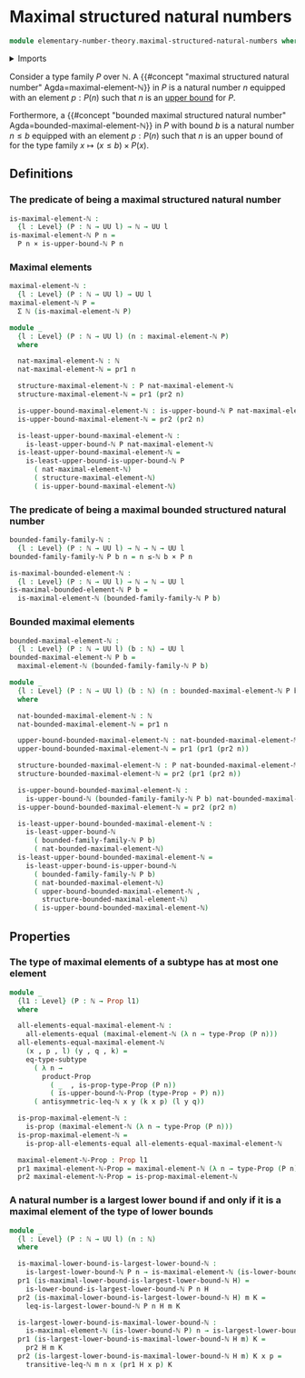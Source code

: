 # Maximal structured natural numbers

```agda
module elementary-number-theory.maximal-structured-natural-numbers where
```

<details><summary>Imports</summary>

```agda
open import elementary-number-theory.inequality-natural-numbers
open import elementary-number-theory.lower-bounds-natural-numbers
open import elementary-number-theory.natural-numbers
open import elementary-number-theory.upper-bounds-natural-numbers

open import foundation.cartesian-product-types
open import foundation.dependent-pair-types
open import foundation.function-types
open import foundation.propositions
open import foundation.subtypes
open import foundation.universe-levels
```

</details>

Consider a type family $P$ over $\mathbb{N}$. A {{#concept "maximal structured natural number" Agda=maximal-element-ℕ}} in $P$ is a natural number $n$ equipped with an element $p : P(n)$ such that $n$ is an [upper bound](elementary-number-theory.upper-bounds-natural-numbers.md) for $P$.

Forthermore, a {{#concept "bounded maximal structured natural number" Agda=bounded-maximal-element-ℕ}} in $P$ with bound $b$ is a natural number $n \leq b$ equipped with an element $p : P(n)$ such that $n$ is an upper bound of for the type family $x \mapsto (x \leq b) × P(x)$.

## Definitions

### The predicate of being a maximal structured natural number

```agda
is-maximal-element-ℕ :
  {l : Level} (P : ℕ → UU l) → ℕ → UU l
is-maximal-element-ℕ P n =
  P n × is-upper-bound-ℕ P n
```

### Maximal elements

```agda
maximal-element-ℕ :
  {l : Level} (P : ℕ → UU l) → UU l
maximal-element-ℕ P =
  Σ ℕ (is-maximal-element-ℕ P)

module _
  {l : Level} (P : ℕ → UU l) (n : maximal-element-ℕ P)
  where

  nat-maximal-element-ℕ : ℕ
  nat-maximal-element-ℕ = pr1 n

  structure-maximal-element-ℕ : P nat-maximal-element-ℕ
  structure-maximal-element-ℕ = pr1 (pr2 n)

  is-upper-bound-maximal-element-ℕ : is-upper-bound-ℕ P nat-maximal-element-ℕ
  is-upper-bound-maximal-element-ℕ = pr2 (pr2 n)

  is-least-upper-bound-maximal-element-ℕ :
    is-least-upper-bound-ℕ P nat-maximal-element-ℕ
  is-least-upper-bound-maximal-element-ℕ =
    is-least-upper-bound-is-upper-bound-ℕ P
      ( nat-maximal-element-ℕ)
      ( structure-maximal-element-ℕ)
      ( is-upper-bound-maximal-element-ℕ)
```

### The predicate of being a maximal bounded structured natural number

```agda
bounded-family-family-ℕ :
  {l : Level} (P : ℕ → UU l) → ℕ → ℕ → UU l
bounded-family-family-ℕ P b n = n ≤-ℕ b × P n

is-maximal-bounded-element-ℕ :
  {l : Level} (P : ℕ → UU l) → ℕ → ℕ → UU l
is-maximal-bounded-element-ℕ P b =
  is-maximal-element-ℕ (bounded-family-family-ℕ P b)
```

### Bounded maximal elements

```agda
bounded-maximal-element-ℕ :
  {l : Level} (P : ℕ → UU l) (b : ℕ) → UU l
bounded-maximal-element-ℕ P b =
  maximal-element-ℕ (bounded-family-family-ℕ P b)

module _
  {l : Level} (P : ℕ → UU l) (b : ℕ) (n : bounded-maximal-element-ℕ P b)
  where

  nat-bounded-maximal-element-ℕ : ℕ
  nat-bounded-maximal-element-ℕ = pr1 n

  upper-bound-bounded-maximal-element-ℕ : nat-bounded-maximal-element-ℕ ≤-ℕ b
  upper-bound-bounded-maximal-element-ℕ = pr1 (pr1 (pr2 n))

  structure-bounded-maximal-element-ℕ : P nat-bounded-maximal-element-ℕ
  structure-bounded-maximal-element-ℕ = pr2 (pr1 (pr2 n))

  is-upper-bound-bounded-maximal-element-ℕ :
    is-upper-bound-ℕ (bounded-family-family-ℕ P b) nat-bounded-maximal-element-ℕ
  is-upper-bound-bounded-maximal-element-ℕ = pr2 (pr2 n)

  is-least-upper-bound-bounded-maximal-element-ℕ :
    is-least-upper-bound-ℕ
      ( bounded-family-family-ℕ P b)
      ( nat-bounded-maximal-element-ℕ)
  is-least-upper-bound-bounded-maximal-element-ℕ =
    is-least-upper-bound-is-upper-bound-ℕ
      ( bounded-family-family-ℕ P b)
      ( nat-bounded-maximal-element-ℕ)
      ( upper-bound-bounded-maximal-element-ℕ ,
        structure-bounded-maximal-element-ℕ)
      ( is-upper-bound-bounded-maximal-element-ℕ)
```

## Properties

### The type of maximal elements of a subtype has at most one element

```agda
module _
  {l1 : Level} (P : ℕ → Prop l1)
  where

  all-elements-equal-maximal-element-ℕ :
    all-elements-equal (maximal-element-ℕ (λ n → type-Prop (P n)))
  all-elements-equal-maximal-element-ℕ
    (x , p , l) (y , q , k) =
    eq-type-subtype
      ( λ n →
        product-Prop
          ( _  , is-prop-type-Prop (P n))
          ( is-upper-bound-ℕ-Prop (type-Prop ∘ P) n))
      ( antisymmetric-leq-ℕ x y (k x p) (l y q))

  is-prop-maximal-element-ℕ :
    is-prop (maximal-element-ℕ (λ n → type-Prop (P n)))
  is-prop-maximal-element-ℕ =
    is-prop-all-elements-equal all-elements-equal-maximal-element-ℕ

  maximal-element-ℕ-Prop : Prop l1
  pr1 maximal-element-ℕ-Prop = maximal-element-ℕ (λ n → type-Prop (P n))
  pr2 maximal-element-ℕ-Prop = is-prop-maximal-element-ℕ
```

### A natural number is a largest lower bound if and only if it is a maximal element of the type of lower bounds

```agda
module _
  {l : Level} (P : ℕ → UU l) (n : ℕ)
  where

  is-maximal-lower-bound-is-largest-lower-bound-ℕ :
    is-largest-lower-bound-ℕ P n → is-maximal-element-ℕ (is-lower-bound-ℕ P) n
  pr1 (is-maximal-lower-bound-is-largest-lower-bound-ℕ H) =
    is-lower-bound-is-largest-lower-bound-ℕ P n H
  pr2 (is-maximal-lower-bound-is-largest-lower-bound-ℕ H) m K =
    leq-is-largest-lower-bound-ℕ P n H m K

  is-largest-lower-bound-is-maximal-lower-bound-ℕ :
    is-maximal-element-ℕ (is-lower-bound-ℕ P) n → is-largest-lower-bound-ℕ P n
  pr1 (is-largest-lower-bound-is-maximal-lower-bound-ℕ H m) K =
    pr2 H m K
  pr2 (is-largest-lower-bound-is-maximal-lower-bound-ℕ H m) K x p =
    transitive-leq-ℕ m n x (pr1 H x p) K
```
